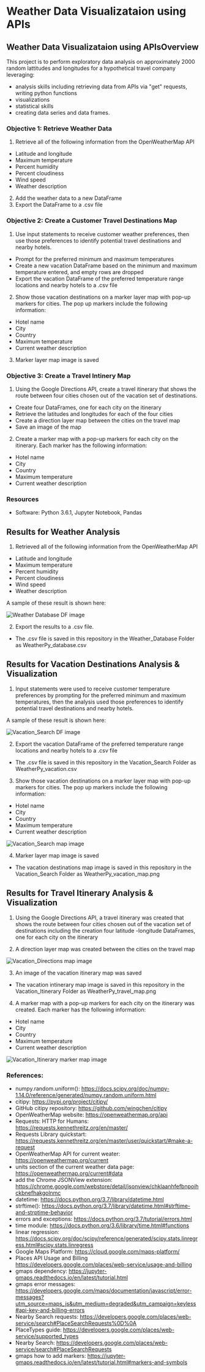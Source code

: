 # Weather Data Visualizataion using APIs

## Weather Data Visualizataion using APIsOverview

This project is to perform exploratory data analysis on approximately 2000 random lattitudes and longitudes for a hypothetical travel company leveraging: 
* analysis skills including retrieving data from APIs via "get" requests, writing python functions
* visualizations
* statistical skills
* creating data series and data frames. 


### Objective 1: Retrieve Weather Data
1. Retrieve all of the following information from the OpenWeatherMap API
  * Latitude and longitude
  * Maximum temperature
  * Percent humidity
  * Percent cloudiness
  * Wind speed
  * Weather description
2. Add the weather data to a new DataFrame
3. Export the DataFrame to a .csv file

### Objective 2: Create a Customer Travel Destinations Map
1. Use input statements to receive customer weather preferences, then use those preferences to identify potential travel destinations and nearby hotels.
  * Prompt for the preferred minimum and maximum temperatures
  * Create a new vacation DataFrame based on the minimum and maximum temperature entered, and empty rows are dropped
  * Export the vacation DataFrame of the preferred temperature range locations and nearby hotels to a .csv file
2. Show those vacation destinations on a marker layer map with pop-up markers for cities. The pop up markers include the following information:
  * Hotel name
  * City
  * Country
  * Maximum temperature
  * Current weather description
3. Marker layer map image is saved

### Objective 3: Create a Travel Intinery Map
1. Using the Google Directions API, create a travel itinerary that shows the route between four cities chosen out of the vacation set of destinations. 
  * Create four DataFrames, one for each city on the itinerary
  * Retrieve the latitudes and longitudes for each of the four cities
  * Create a direction layer map between the cities on the travel map
  * Save an image of the map
2. Create a marker map with a pop-up markers for each city on the itinerary. Each marker has the following information:
  * Hotel name
  * City
  * Country
  * Maximum temperature
  * Current weather description

### Resources
- Software: Python 3.6.1, Jupyter Notebook, Pandas

## Results for Weather Analysis
1. Retrieved all of the following information from the OpenWeatherMap API
  * Latitude and longitude
  * Maximum temperature
  * Percent humidity
  * Percent cloudiness
  * Wind speed
  * Weather description
 

A sample of these result is shown here:

![Weather Database DF image](/Weather_Database/Weather_Database_DF.png)

2. Export the results to a .csv file. 
  * The .csv file is saved in this repository in the Weather_Database Folder as WeatherPy_database.csv

## Results for Vacation Destinations Analysis & Visualization
1. Input statements were used to receive customer temperature preferences by prompting for the preferred minimum and maximum temperatures, then the analysis used those preferences to identify potential travel destinations and nearby hotels.

A sample of these result is shown here:

![Vacation_Search DF image](/Vacation_Search/Vacation_Search_DF.png)

2. Export the vacation DataFrame of the preferred temperature range locations and nearby hotels to a .csv file
  * The .csv file is saved in this repository in the Vacation_Search Folder as WeatherPy_vacation.csv

3. Show those vacation destinations on a marker layer map with pop-up markers for cities. The pop up markers include the following information:
  * Hotel name
  * City
  * Country
  * Maximum temperature
  * Current weather description

![Vacation_Search map image](/Vacation_Search/WeatherPy_vacation_map.png)

4. Marker layer map image is saved
 * The vacation destinations map image is saved in this repository in the Vacation_Search Folder as WeatherPy_vacation_map.png
 
## Results for Travel Itinerary Analysis & Visualization
1. Using the Google Directions API, a travel itinerary was created that shows the route between four cities chosen out of the vacation set of destinations including the creation four latitude -longitude DataFrames, one for each city on the itinerary

2. A direction layer map was created between the cities on the travel map

![Vacation_Directions map image](/Vacation_Itinerary/WeatherPy_travel_map.png)

3. An image of the vacation itinerary map was saved
* The vacation intinerary map image is saved in this repository in the Vacation_Itinerary Folder as WeatherPy_travel_map.png

4. A marker map with a pop-up markers for each city on the itinerary was created. Each marker has the following information:
  * Hotel name
  * City
  * Country
  * Maximum temperature
  * Current weather description

![Vacation_Itinerary marker map image](/Vacation_Itinerary/WeatherPy_travel_map_marker.png)


### References:
* numpy.random.uniform(): https://docs.scipy.org/doc/numpy-1.14.0/reference/generated/numpy.random.uniform.html
* citipy: https://pypi.org/project/citipy/
* GitHub citipy repository: https://github.com/wingchen/citipy
* OpenWeatherMap website: https://openweathermap.org/api
* Requests: HTTP for Humans: https://requests.kennethreitz.org/en/master/
* Requests Library quickstart: https://requests.kennethreitz.org/en/master/user/quickstart/#make-a-request
* OpenWeatherMap API for current weater: https://openweathermap.org/current
* units section of the current weather data page: https://openweathermap.org/current#data
* add the Chrome JSONView extension: https://chrome.google.com/webstore/detail/jsonview/chklaanhfefbnpoihckbnefhakgolnmc
* datetime: https://docs.python.org/3.7/library/datetime.html
* strftime(): https://docs.python.org/3.7/library/datetime.html#strftime-and-strptime-behavior
* errors and exceptions: https://docs.python.org/3.7/tutorial/errors.html
* time module: https://docs.python.org/3.6/library/time.html#functions
* linear regression: https://docs.scipy.org/doc/scipy/reference/generated/scipy.stats.linregress.html#scipy.stats.linregress
* Google Maps Platform: https://cloud.google.com/maps-platform/
* Places API Usage and Billing https://developers.google.com/places/web-service/usage-and-billing
* gmaps dependency: https://jupyter-gmaps.readthedocs.io/en/latest/tutorial.html
* gmaps error messages: https://developers.google.com/maps/documentation/javascript/error-messages?utm_source=maps_js&utm_medium=degraded&utm_campaign=keyless#api-key-and-billing-errors
* Nearby Search requests: https://developers.google.com/places/web-service/search#PlaceSearchRequests%0D%0A
* PlaceTypes guide: https://developers.google.com/places/web-service/supported_types
* Nearby Search: https://developers.google.com/places/web-service/search#PlaceSearchRequests
* gmaps how to add markers: https://jupyter-gmaps.readthedocs.io/en/latest/tutorial.html#markers-and-symbols
 
